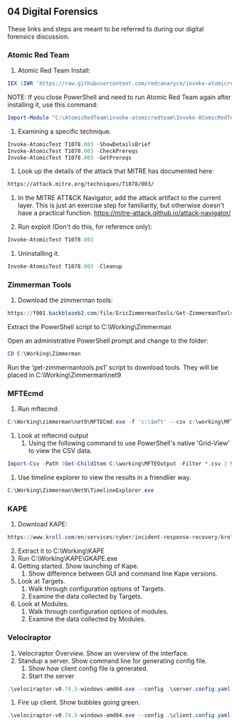## 04 Digital Forensics
These links and steps are meant to be referred to during our digital forensics discussion.

### Atomic Red Team
1. Atomic Red Team Install:
```powershell
IEX (IWR 'https://raw.githubusercontent.com/redcanaryco/invoke-atomicredteam/master/install-atomicredteam.ps1'); Install-AtomicRedTeam -getAtomics
```
NOTE: If you close PowerShell and need to run Atomic Red Team again after installing it, use this command:
```powershell
Import-Module "C:\AtomicRedTeam\invoke-atomicredteam\Invoke-AtomicRedTeam.psd1" -Force
```
1. Examining a specific technique.
```powershell
Invoke-AtomicTest T1078.003 -ShowDetailsBrief
Invoke-AtomicTest T1078.003 -CheckPrereqs
Invoke-AtomicTest T1078.003 -GetPrereqs
```
1. Look up the details of the attack that MITRE has documented here:
```html
https://attack.mitre.org/techniques/T1078/003/
```

1. In the MITRE ATT&CK Navigator, add the attack artifact to the current layer. This is just an exercise step for familiarity, but otherwise doesn't have a practical function.
https://mitre-attack.github.io/attack-navigator/

1. Run exploit (Don't do this, for reference only):
```powershell
Invoke-AtomicTest T1078.003
```
1. Uninstalling it.
```powershell
Invoke-AtomicTest T1078.003 -Cleanup
```
### Zimmerman Tools
1. Download the zimmerman tools: 
```powershell
https://f001.backblazeb2.com/file/EricZimmermanTools/Get-ZimmermanTools.zip
```
Extract the PowerShell script to C:\Working\Zimmerman

Open an administrative PowerShell prompt and change to the folder:
```powershell
CD C:\Working\Zimmerman
```
Run the ‘get-zimmermantools.ps1’ script to download tools. They will be placed in C:\Working\Zimmerman\net9

### MFTEcmd
1. Run mftecmd:
```powershell
C:\Working\zimmerman\net9\MFTECmd.exe -f 'c:\$mft' --csv c:\working\MFTEOutput
```
1. Look at mftecmd output
    1. Using the following command to use PowerShell's native 'Grid-View' to view the CSV data.
```powershell
Import-Csv -Path (Get-ChildItem C:\working\MFTEOutput -Filter *.csv | Sort-Object LastWriteTime -Descending | Select-Object -First 1).FullName | Out-Gridview
```
1. Use timeline explorer to view the results in a friendlier way.
```powershell
C:\Working\Zimmerman\Net9\TimelineExplorer.exe
```

### KAPE
1. Download KAPE:
```powershell
https://www.kroll.com/en/services/cyber/incident-response-recovery/kroll-artifact-parser-and-extractor-kape
```
2. Extract it to C:\Working\KAPE
3. Run C:\Working\KAPE\GKAPE.exe
4. Getting started. Show launching of Kape.
   1. Show difference between GUI and command line Kape versions.
5. Look at Targets.
   1. Walk through configuration options of Targets.
   2. Examine the data collected by Targets.
6. Look at Modules.
   1. Walk through configuration options of modules.
   2. Examine the data collected by Modules.

### Velociraptor
1. Velociraptor Overview. Show an overview of the interface.
2. Standup a server. Show command line for generating config file.
   1. Show how client config file is generated.
   2. Start the server
```powershell
.\velociraptor-v0.74.5-windows-amd64.exe --config .\server.config.yaml frontend -v
```
1. Fire up client. Show bubbles going green.
```powershell
.\velociraptor-v0.74.5-windows-amd64.exe --config .\client.config.yaml pool_client --number 100
```
